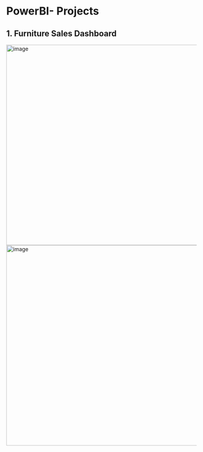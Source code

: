 # PowerBI- Projects

## 1. Furniture Sales Dashboard
<img width="530" alt="image" src="https://github.com/user-attachments/assets/27dd9686-81f4-453c-adb9-711cede49e5b"> </br>
<img width="530" alt="image" src="https://github.com/user-attachments/assets/4e6b3a2b-8160-4517-b329-b85da45bcf12">
